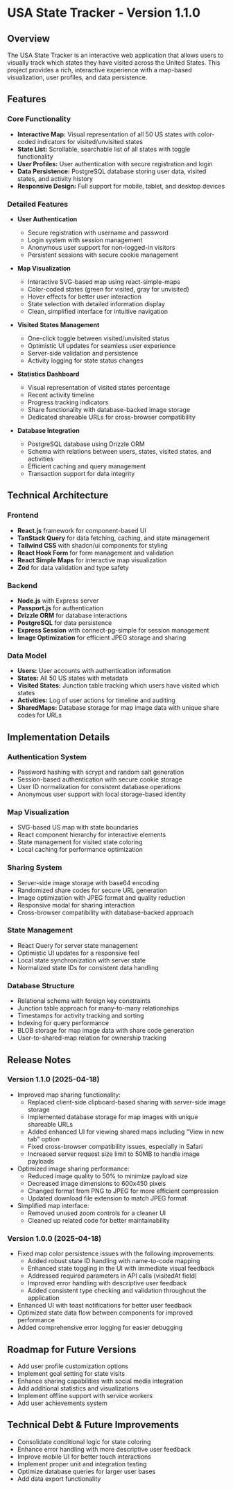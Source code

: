 # USA State Tracker - Version 1.1.0

## Overview
The USA State Tracker is an interactive web application that allows users to visually track which states they have visited across the United States. This project provides a rich, interactive experience with a map-based visualization, user profiles, and data persistence.

## Features

### Core Functionality
- **Interactive Map:** Visual representation of all 50 US states with color-coded indicators for visited/unvisited states
- **State List:** Scrollable, searchable list of all states with toggle functionality
- **User Profiles:** User authentication with secure registration and login
- **Data Persistence:** PostgreSQL database storing user data, visited states, and activity history
- **Responsive Design:** Full support for mobile, tablet, and desktop devices

### Detailed Features
- **User Authentication**
  - Secure registration with username and password
  - Login system with session management
  - Anonymous user support for non-logged-in visitors
  - Persistent sessions with secure cookie management

- **Map Visualization**
  - Interactive SVG-based map using react-simple-maps
  - Color-coded states (green for visited, gray for unvisited)
  - Hover effects for better user interaction
  - State selection with detailed information display
  - Clean, simplified interface for intuitive navigation

- **Visited States Management**
  - One-click toggle between visited/unvisited status
  - Optimistic UI updates for seamless user experience
  - Server-side validation and persistence
  - Activity logging for state status changes

- **Statistics Dashboard**
  - Visual representation of visited states percentage
  - Recent activity timeline
  - Progress tracking indicators
  - Share functionality with database-backed image storage
  - Dedicated shareable URLs for cross-browser compatibility

- **Database Integration**
  - PostgreSQL database using Drizzle ORM
  - Schema with relations between users, states, visited states, and activities
  - Efficient caching and query management
  - Transaction support for data integrity

## Technical Architecture

### Frontend
- **React.js** framework for component-based UI
- **TanStack Query** for data fetching, caching, and state management
- **Tailwind CSS** with shadcn/ui components for styling
- **React Hook Form** for form management and validation
- **React Simple Maps** for interactive map visualization
- **Zod** for data validation and type safety

### Backend
- **Node.js** with Express server
- **Passport.js** for authentication
- **Drizzle ORM** for database interactions
- **PostgreSQL** for data persistence
- **Express Session** with connect-pg-simple for session management
- **Image Optimization** for efficient JPEG storage and sharing

### Data Model
- **Users:** User accounts with authentication information
- **States:** All 50 US states with metadata
- **Visited States:** Junction table tracking which users have visited which states
- **Activities:** Log of user actions for timeline and auditing
- **SharedMaps:** Database storage for map image data with unique share codes for URLs

## Implementation Details

### Authentication System
- Password hashing with scrypt and random salt generation
- Session-based authentication with secure cookie storage
- User ID normalization for consistent database operations
- Anonymous user support with local storage-based identity

### Map Visualization
- SVG-based US map with state boundaries
- React component hierarchy for interactive elements
- State management for visited state coloring
- Local caching for performance optimization

### Sharing System
- Server-side image storage with base64 encoding
- Randomized share codes for secure URL generation
- Image optimization with JPEG format and quality reduction
- Responsive modal for sharing interaction
- Cross-browser compatibility with database-backed approach

### State Management
- React Query for server state management
- Optimistic UI updates for a responsive feel
- Local state synchronization with server state
- Normalized state IDs for consistent data handling

### Database Structure
- Relational schema with foreign key constraints
- Junction table approach for many-to-many relationships
- Timestamps for activity tracking and sorting
- Indexing for query performance
- BLOB storage for map image data with share code generation
- User-to-shared-map relation for ownership tracking

## Release Notes

### Version 1.1.0 (2025-04-18)
- Improved map sharing functionality:
  - Replaced client-side clipboard-based sharing with server-side image storage
  - Implemented database storage for map images with unique shareable URLs
  - Added enhanced UI for viewing shared maps including "View in new tab" option
  - Fixed cross-browser compatibility issues, especially in Safari
  - Increased server request size limit to 50MB to handle image payloads
- Optimized image sharing performance:
  - Reduced image quality to 50% to minimize payload size
  - Decreased image dimensions to 600x450 pixels
  - Changed format from PNG to JPEG for more efficient compression
  - Updated download file extension to match JPEG format
- Simplified map interface:
  - Removed unused zoom controls for a cleaner UI
  - Cleaned up related code for better maintainability

### Version 1.0.0 (2025-04-18)
- Fixed map color persistence issues with the following improvements:
  - Added robust state ID handling with name-to-code mapping
  - Enhanced state toggling in the UI with immediate visual feedback
  - Addressed required parameters in API calls (visitedAt field)
  - Improved error handling with descriptive user feedback
  - Added consistent type checking and validation throughout the application
- Enhanced UI with toast notifications for better user feedback
- Optimized state data flow between components for improved performance
- Added comprehensive error logging for easier debugging

## Roadmap for Future Versions
- Add user profile customization options
- Implement goal setting for state visits
- Enhance sharing capabilities with social media integration
- Add additional statistics and visualizations
- Implement offline support with service workers
- Add user achievements system

## Technical Debt & Future Improvements
- Consolidate conditional logic for state coloring
- Enhance error handling with more descriptive user feedback
- Improve mobile UI for better touch interactions
- Implement proper unit and integration testing
- Optimize database queries for larger user bases
- Add data export functionality